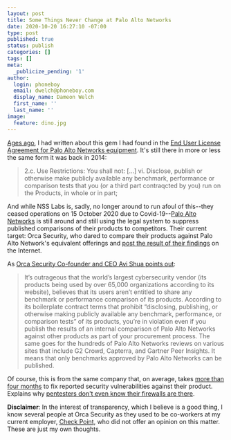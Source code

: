 ```yaml
---
layout: post
title: Some Things Never Change at Palo Alto Networks
date: 2020-10-20 16:27:10 -07:00
type: post
published: true
status: publish
categories: []
tags: []
meta:
  _publicize_pending: '1'
author:
  login: phoneboy
  email: dwelch@phoneboy.com
  display_name: Dameon Welch
  first_name: ''
  last_name: ''
image:
  feature: dino.jpg
---
```

[Ages ago](/2014/11/20/what-is-palo-alto-networks-afraid-of/), I had written
about this gem I had found in the [End User License Agreement for Palo Alto
Networks equipment](https://www.paloaltonetworks.com/content/dam/pan/en_US/assets/pdf/legal/palo-alto-networks-end-user-license-agreement-eula.pdf).
It's still there in more or less the same form it was back in 2014:

<blockquote>
2.c. Use Restrictions: You shall not: [...] vi. Disclose, publish or
otherwise make publicly available any benchmark, performance or comparison
tests that you (or a third part contraqcted by you) run on the Products,
in whole or in part;
</blockquote>

And while NSS Labs is, sadly, no longer around to run afoul of this--they
ceased operations on 15 October 2020 due to Covid-19--[Palo Alto Networks](https://www.paloaltonetworks.com) is still around and still using the legal
system to suppress published comparisons of their products to competitors. 
Their current target: Orca Security, who dared to compare their products
against Palo Alto Network's equivalent offerings and [post the result of
their findings](https://orca.security/prisma-cloud-security/) on the Internet.

As [Orca Security Co-founder and CEO Avi Shua points out](https://orca.security/cybersecurity-community-transparency/):

<blockquote>
It’s outrageous that the world’s largest cybersecurity vendor (its products being used by over 65,000 organizations according to its website), believes that its users aren’t entitled to share any benchmark or performance comparison of its products. According to its boilerplate contract terms that prohibit “disclosing, publishing, or otherwise making publicly available any benchmark, performance, or comparison tests” of its products, you’re in violation even if you publish the results of an internal comparison of Palo Alto Networks against other products as part of your procurement process. The same goes for the hundreds of Palo Alto Networks reviews on various sites that include G2 Crowd, Capterra, and Gartner Peer Insights. It means that only benchmarks approved by Palo Alto Networks can be published.
</blockquote>

Of course, this is from the same company that, on average, takes [more than
four months](http://tiny.cc/urgency) to fix reported security vulnerabilities
against their product. Explains why [pentesters don't even know their
firewalls are there](https://www.linkedin.com/feed/update/urn:li:activity:6724335188131872768?commentUrn=urn%3Ali%3Acomment%3A%28activity%3A6724335188131872768%2C6724386869439713280%29).

**Disclaimer**: In the interest of transparency, which I believe is a good
thing, I know several people at Orca Security as they used to be co-workers
at my current employer, [Check Point](https://checkpoint.com), who did not
offer an opinion on this matter. These are just my own thoughts.
